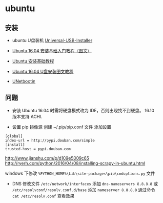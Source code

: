 # ubuntu

## 安装
- ubuntu U盘装机
[Universal-USB-Installer](http://www.pendrivelinux.com/universal-usb-installer-easy-as-1-2-3/)

- [Ubuntu 16.04 安装基础入门教程（图文）](http://forum.ubuntu.org.cn/viewtopic.php?f=77&t=478527)

- [Ubuntu 安装基础教程](http://teliute.org/linux/Ubsetup/)

- [Ubuntu 16.04 U盘安装图文教程](http://www.linuxidc.com/Linux/2016-04/130520.htm)

- [UNetbootin](https://unetbootin.github.io/)

## 问题
- 安装 Ubuntu 16.04 时需将硬盘模式改为 IDE，否则出现找不到硬盘。
 16.10 版本支持 ACHI.

- 设置 pip 镜像源
创建 ~/.pip/pip.conf 文件
添加设置
```
[global]
index-url = http://pypi.douban.com/simple
[install]
trusted-host = pypi.douban.com
```
http://www.jianshu.com/p/d109e5009c65
http://ryerh.com/python/2016/04/08/installing-scrapy-in-ubuntu.html

 windows 下修改 `%PYTHON_HOME%\Lib\site-packages\pip\cmdoptions.py` 文件

- DNS
修改文件 `/etc/network/interfaces` 添加 `dns-nameservers 8.8.8.8`
或 `/etc/resolvconf/resolv.conf.d/base` 添加 `nameserver 8.8.8.8`
通过命令 `cat /etc/resolv.conf` 查看效果

